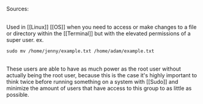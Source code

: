 Sources:

\
Used in [[Linux]] [[OS]] when you need to access or make changes to a file or directory within the [[Terminal]] but with the elevated permissions of a super user.
ex. 
```
sudo mv /home/jenny/example.txt /home/adam/example.txt
```
\
These users are able to have as much power as the root user without actually being the root user, because this is the case it's highly important to think twice before running something on a system with [[Sudo]] and minimize the amount of users that have access to this group to as little as possible.

